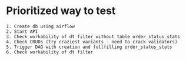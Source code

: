 # Prioritized way to test


    1. Create db using airflow
    2. Start API
    3. Check workability of dt filter without table order_status_stats
    4. Check CRUDs (try craziest variants - need to crack validators)
    5. Trigger DAG with creation and fullfilling order_status_stats
    6. Check workability of dt filter
